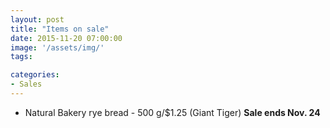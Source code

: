 ```yaml
---
layout: post
title: "Items on sale"
date: 2015-11-20 07:00:00
image: '/assets/img/'
tags:

categories:
- Sales
---
```





- Natural Bakery rye bread - 500 g/$1.25 (Giant Tiger) **Sale ends Nov. 24**



<!-- Links can also be added. Like [this](http://google.ca).-->

